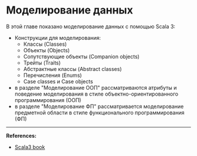 # Моделирование данных

В этой главе показано моделирование данных с помощью Scala 3:
- Конструкции для моделирования:
  - Классы (Classes)
  - Объекты (Objects)
  - Сопутствующие объекты (Companion objects)
  - Трейты (Traits)
  - Абстрактные классы (Abstract classes)
  - Перечисления (Enums)
  - Case classes и Case objects
- в разделе "Моделирование ООП" рассматриваются атрибуты и поведение моделирования в стиле объектно-ориентированного программирования (ООП)
- в разделе "Моделирование ФП" рассматривается моделирование предметной области в стиле функционального программирования (ФП)

---

**References:**
- [Scala3 book](https://docs.scala-lang.org/scala3/book/domain-modeling-intro.html)
